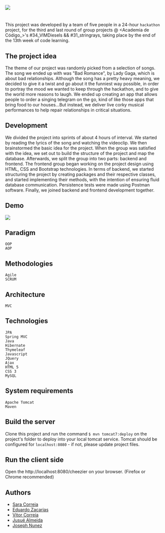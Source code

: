![](client/img/bg-masthead.jpg)

#
This project was developed by a team of five people in a 24-hour `hackathon` project, for the third and last round of group projects @ <Academia de Código_>'s #34_VIMDiesels && #31_stringrays, taking place by the end of the 13th week of code learning.

## The project idea
The theme of our project was randomly picked from a selection of songs. The song we ended up with was "Bad Romance", by Lady Gaga, which is about bad relationships. Although the song has a pretty heavy meaning, we decided to give it a twist and go about it the funniest way possible, in order to portray the mood we wanted to keep through the hackathon, and to give the world more reasons to laugh. We ended up creating an app that allows people to order a singing telegram on the go, kind of like those apps that bring food to our houses...But instead, we deliver live corky musical performances to help repair relationships in critical situations.

## Development
We divided the project into sprints of about 4 hours of interval. We started by reading the lyrics of the song and watching the videoclip. We then brainstormed the basic idea for the project. When the group was satisfied with the idea, we set out to build the structure of the project and map the database.
Afterwards, we split the group into two parts: backend and frontend. The frontend group began working on the project design using HTML, CSS and Bootstrap technologies. In terms of backend, we started structuring the project by creating packages and their respective classes, and started implementing their methods, with the intention of ensuring fluid database communication. Persistence tests were made using Postman software. Finally, we joined backend and frontend development together.


## Demo
![](6fnbu-u80fj.gif)


## Paradigm
    OOP
    AOP

## Methodologies
    Agile
    SCRUM

## Architecture
    MVC

## Technologies
    JPA
    Spring MVC
    Java
    Hibernate
    Thymeleaf
    Javascript
    JQuery
    Ajax
    HTML 5
    CSS 3
    MySQL

## System requirements
    Apache Tomcat
    Maven

## Build the server
Clone this project and run the command `$ mvn tomcat7:deploy` on the project's folder to deploy into your local tomcat service.
Tomcat should be configured for `localhost:8080` - if not, please update project files.

## Run the client side
Open the http://localhost:8080/cheezier on your browser. (Firefox or Chrome recommended)

## Authors
- [Sara Correia](https://github.com/saracorreia07)
- [Eduardo Zacarias](https://github.com/EduardoZacarias)
- [Vitor Correia](https://github.com/Vitorhac)
- [Jusué Almeida](https://github.com/Z3UX)
- [Joseph Nunez](https://github.com/joseph-nun3z)
